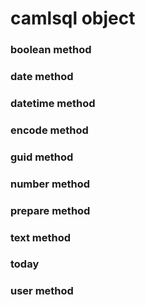 # camlsql object


### boolean method

### date method

### datetime method
### encode  method
### guid method
### number method
### prepare method
### text method
### today
### user method